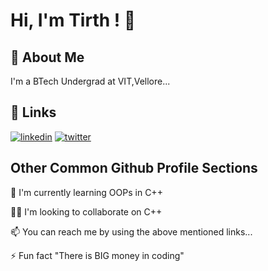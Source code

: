 
# Hi, I'm Tirth ! 👋


## 🚀 About Me
I'm a BTech Undergrad at VIT,Vellore...


## 🔗 Links

[![linkedin](https://img.shields.io/badge/linkedin-0A66C2?style=for-the-badge&logo=linkedin&logoColor=white)](https://www.linkedin.com/in/tirth-vanparia-128592215/)
[![twitter](https://img.shields.io/badge/twitter-1DA1F2?style=for-the-badge&logo=twitter&logoColor=white)](https://twitter.com/Tirth_Vanparia)


## Other Common Github Profile Sections

🧠 I'm currently learning OOPs in C++

👯‍♀️ I'm looking to collaborate on C++


📫 You can reach me by using the above mentioned links...

⚡️ Fun fact "There is BIG money in coding"








